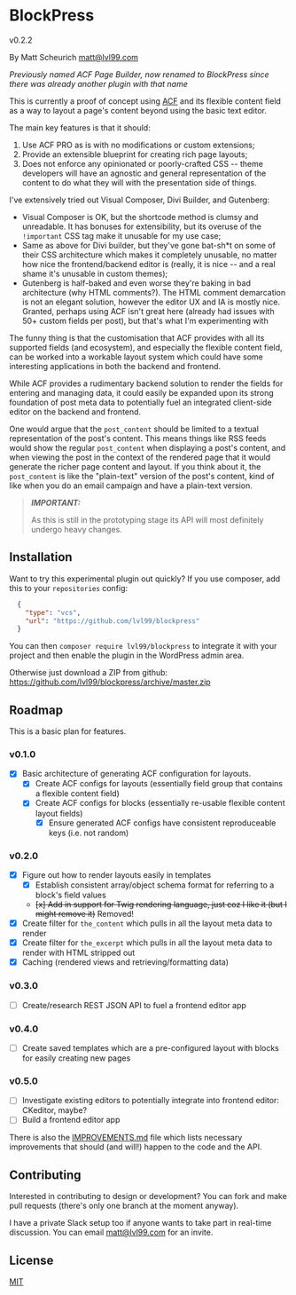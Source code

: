 # BlockPress

v0.2.2

By Matt Scheurich <matt@lvl99.com>

*Previously named ACF Page Builder, now renamed to BlockPress since there was already another plugin with that name*

This is currently a proof of concept using [ACF](http://www.advancedcustomfields.com) and its flexible content field
as a way to layout a page's content beyond using the basic text editor.

The main key features is that it should:
  1. Use ACF PRO as is with no modifications or custom extensions; 
  2. Provide an extensible blueprint for creating rich page layouts;
  3. Does not enforce any opinionated or poorly-crafted CSS -- theme developers will have an agnostic and general
     representation of the content to do what they will with the presentation side of things.

I've extensively tried out Visual Composer, Divi Builder, and Gutenberg:
  - Visual Composer is OK, but the shortcode method is clumsy and unreadable. It has bonuses for extensibility, but its
    overuse of the `!important` CSS tag make it unusable for my use case;
  - Same as above for Divi builder, but they've gone bat-sh*t on some of their CSS architecture which makes it
    completely unusable, no matter how nice the frontend/backend editor is (really, it is nice -- and a real shame it's
    unusable in custom themes);
  - Gutenberg is half-baked and even worse they're baking in bad architecture (why HTML comments?). The HTML comment
    demarcation is not an elegant solution, however the editor UX and IA is mostly nice. Granted, perhaps using ACF
    isn't great here (already had issues with 50+ custom fields per post), but that's what I'm experimenting with

The funny thing is that the customisation that ACF provides with all its supported fields (and ecosystem), and
especially the flexible content field, can be worked into a workable layout system which could have some interesting
applications in both the backend and frontend.
 
While ACF provides a rudimentary backend solution to render the fields for entering and managing data, it could easily
be expanded upon its strong foundation of post meta data to potentially fuel an integrated client-side editor on the
backend and frontend.

One would argue that the `post_content` should be limited to a textual representation of the post's content. This means
things like RSS feeds would show the regular `post_content` when displaying a post's content, and when viewing the post
in the context of the rendered page that it would generate the richer page content and layout. If you think about it,
the `post_content` is like the "plain-text" version of the post's content, kind of like when you do an email campaign
and have a plain-text version.

> ***IMPORTANT:***
>
> As this is still in the prototyping stage its API will most definitely undergo heavy changes.


## Installation

Want to try this experimental plugin out quickly? If you use composer, add this to your `repositories` config:

```json
  {
    "type": "vcs",
    "url": "https://github.com/lvl99/blockpress"
  }
```

You can then `composer require lvl99/blockpress` to integrate it with your project and then enable the plugin
in the WordPress admin area.

Otherwise just download a ZIP from github: https://github.com/lvl99/blockpress/archive/master.zip


## Roadmap

This is a basic plan for features.

### v0.1.0
  - [x] Basic architecture of generating ACF configuration for layouts.
    - [x] Create ACF configs for layouts (essentially field group that contains a flexible content field)
    - [x] Create ACF configs for blocks (essentially re-usable flexible content layout fields)
      - [x] Ensure generated ACF configs have consistent reproduceable keys (i.e. not random)

### v0.2.0
  - [x] Figure out how to render layouts easily in templates 
    - [x] Establish consistent array/object schema format for referring to a block's field values
    - ~~[x] Add in support for Twig rendering language, just coz I like it (but I might remove it)~~ Removed!
  - [x] Create filter for `the_content` which pulls in all the layout meta data to render
  - [x] Create filter for `the_excerpt` which pulls in all the layout meta data to render with HTML stripped out
  - [x] Caching (rendered views and retrieving/formatting data)

### v0.3.0
  - [ ] Create/research REST JSON API to fuel a frontend editor app
  
### v0.4.0
  - [ ] Create saved templates which are a pre-configured layout with blocks for easily creating new pages

### v0.5.0
  - [ ] Investigate existing editors to potentially integrate into frontend editor: CKeditor, maybe?
  - [ ] Build a frontend editor app

There is also the [IMPROVEMENTS.md](IMPROVEMENTS.md) file which lists necessary improvements that should (and will!)
happen to the code and the API.


## Contributing

Interested in contributing to design or development? You can fork and make pull requests (there's only one branch at the
moment anyway).

I have a private Slack setup too if anyone wants to take part in real-time discussion. You can email <matt@lvl99.com>
for an invite. 


## License

[MIT](LICENSE.md)
